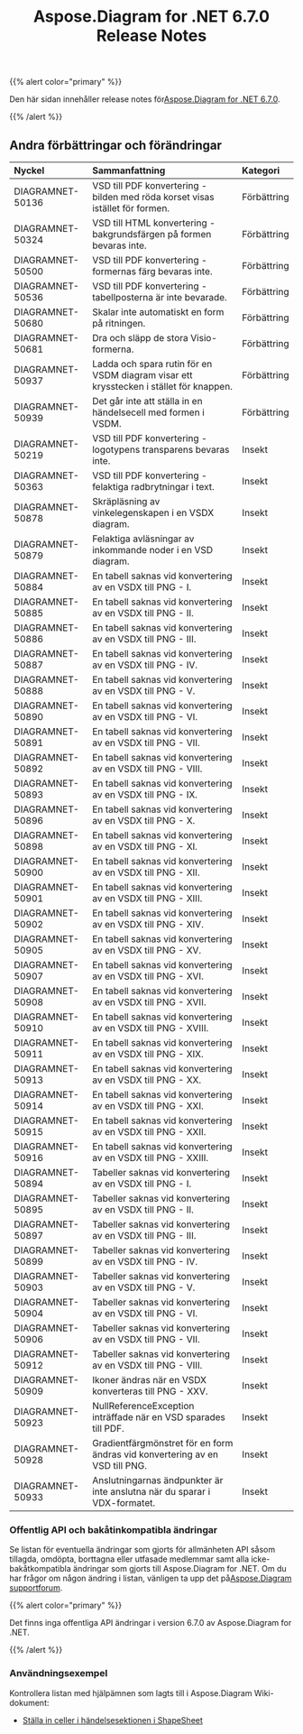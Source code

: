﻿---
title: Aspose.Diagram for .NET 6.7.0 Release Notes
type: docs
weight: 50
url: /sv/net/aspose-diagram-for-net-6-7-0-release-notes/
---
{{% alert color="primary" %}} 

 Den här sidan innehåller release notes för[Aspose.Diagram for .NET 6.7.0](https://www.nuget.org/packages/Aspose.Diagram/6.7.0).

{{% /alert %}} 
## **Andra förbättringar och förändringar**

|**Nyckel**|**Sammanfattning**|**Kategori**|
|:- |:- |:- |
|DIAGRAMNET-50136|VSD till PDF konvertering - bilden med röda korset visas istället för formen.|Förbättring|
|DIAGRAMNET-50324|VSD till HTML konvertering - bakgrundsfärgen på formen bevaras inte.|Förbättring|
|DIAGRAMNET-50500|VSD till PDF konvertering - formernas färg bevaras inte.|Förbättring|
|DIAGRAMNET-50536|VSD till PDF konvertering - tabellposterna är inte bevarade.|Förbättring|
|DIAGRAMNET-50680|Skalar inte automatiskt en form på ritningen.|Förbättring|
|DIAGRAMNET-50681|Dra och släpp de stora Visio-formerna.|Förbättring|
|DIAGRAMNET-50937|Ladda och spara rutin för en VSDM diagram visar ett krysstecken i stället för knappen.|Förbättring|
|DIAGRAMNET-50939|Det går inte att ställa in en händelsecell med formen i VSDM.|Förbättring|
|DIAGRAMNET-50219|VSD till PDF konvertering - logotypens transparens bevaras inte.|Insekt|
|DIAGRAMNET-50363|VSD till PDF konvertering - felaktiga radbrytningar i text.|Insekt|
|DIAGRAMNET-50878|Skräpläsning av vinkelegenskapen i en VSDX diagram.|Insekt|
|DIAGRAMNET-50879|Felaktiga avläsningar av inkommande noder i en VSD diagram.|Insekt|
|DIAGRAMNET-50884|En tabell saknas vid konvertering av en VSDX till PNG - I.|Insekt|
|DIAGRAMNET-50885|En tabell saknas vid konvertering av en VSDX till PNG - II.|Insekt|
|DIAGRAMNET-50886|En tabell saknas vid konvertering av en VSDX till PNG - III.|Insekt|
|DIAGRAMNET-50887|En tabell saknas vid konvertering av en VSDX till PNG - IV.|Insekt|
|DIAGRAMNET-50888|En tabell saknas vid konvertering av en VSDX till PNG - V.|Insekt|
|DIAGRAMNET-50890|En tabell saknas vid konvertering av en VSDX till PNG - VI.|Insekt|
|DIAGRAMNET-50891|En tabell saknas vid konvertering av en VSDX till PNG - VII.|Insekt|
|DIAGRAMNET-50892|En tabell saknas vid konvertering av en VSDX till PNG - VIII.|Insekt|
|DIAGRAMNET-50893|En tabell saknas vid konvertering av en VSDX till PNG - IX.|Insekt|
|DIAGRAMNET-50896|En tabell saknas vid konvertering av en VSDX till PNG - X.|Insekt|
|DIAGRAMNET-50898|En tabell saknas vid konvertering av en VSDX till PNG - XI.|Insekt|
|DIAGRAMNET-50900|En tabell saknas vid konvertering av en VSDX till PNG - XII.|Insekt|
|DIAGRAMNET-50901|En tabell saknas vid konvertering av en VSDX till PNG - XIII.|Insekt|
|DIAGRAMNET-50902|En tabell saknas vid konvertering av en VSDX till PNG - XIV.|Insekt|
|DIAGRAMNET-50905|En tabell saknas vid konvertering av en VSDX till PNG - XV.|Insekt|
|DIAGRAMNET-50907|En tabell saknas vid konvertering av en VSDX till PNG - XVI.|Insekt|
|DIAGRAMNET-50908|En tabell saknas vid konvertering av en VSDX till PNG - XVII.|Insekt|
|DIAGRAMNET-50910|En tabell saknas vid konvertering av en VSDX till PNG - XVIII.|Insekt|
|DIAGRAMNET-50911|En tabell saknas vid konvertering av en VSDX till PNG - XIX.|Insekt|
|DIAGRAMNET-50913|En tabell saknas vid konvertering av en VSDX till PNG - XX.|Insekt|
|DIAGRAMNET-50914|En tabell saknas vid konvertering av en VSDX till PNG - XXI.|Insekt|
|DIAGRAMNET-50915|En tabell saknas vid konvertering av en VSDX till PNG - XXII.|Insekt|
|DIAGRAMNET-50916|En tabell saknas vid konvertering av en VSDX till PNG - XXIII.|Insekt|
|DIAGRAMNET-50894|Tabeller saknas vid konvertering av en VSDX till PNG - I.|Insekt|
|DIAGRAMNET-50895|Tabeller saknas vid konvertering av en VSDX till PNG - II.|Insekt|
|DIAGRAMNET-50897|Tabeller saknas vid konvertering av en VSDX till PNG - III.|Insekt|
|DIAGRAMNET-50899|Tabeller saknas vid konvertering av en VSDX till PNG - IV.|Insekt|
|DIAGRAMNET-50903|Tabeller saknas vid konvertering av en VSDX till PNG - V.|Insekt|
|DIAGRAMNET-50904|Tabeller saknas vid konvertering av en VSDX till PNG - VI.|Insekt|
|DIAGRAMNET-50906|Tabeller saknas vid konvertering av en VSDX till PNG - VII.|Insekt|
|DIAGRAMNET-50912|Tabeller saknas vid konvertering av en VSDX till PNG - VIII.|Insekt|
|DIAGRAMNET-50909|Ikoner ändras när en VSDX konverteras till PNG - XXV.|Insekt|
|DIAGRAMNET-50923|NullReferenceException inträffade när en VSD sparades till PDF.|Insekt|
|DIAGRAMNET-50928|Gradientfärgmönstret för en form ändras vid konvertering av en VSD till PNG.|Insekt|
|DIAGRAMNET-50933|Anslutningarnas ändpunkter är inte anslutna när du sparar i VDX-formatet.|Insekt|
### **Offentlig API och bakåtinkompatibla ändringar**
Se listan för eventuella ändringar som gjorts för allmänheten API såsom tillagda, omdöpta, borttagna eller utfasade medlemmar samt alla icke-bakåtkompatibla ändringar som gjorts till Aspose.Diagram for .NET. Om du har frågor om någon ändring i listan, vänligen ta upp det på[Aspose.Diagram supportforum](https://forum.aspose.com/c/diagram/17).

{{% alert color="primary" %}} 

Det finns inga offentliga API ändringar i version 6.7.0 av Aspose.Diagram for .NET.

{{% /alert %}} 
### **Användningsexempel**
Kontrollera listan med hjälpämnen som lagts till i Aspose.Diagram Wiki-dokument:

- [Ställa in celler i händelsesektionen i ShapeSheet](/diagram/sv/net/setting-cells-in-the-event-section-of-shapesheet/)
